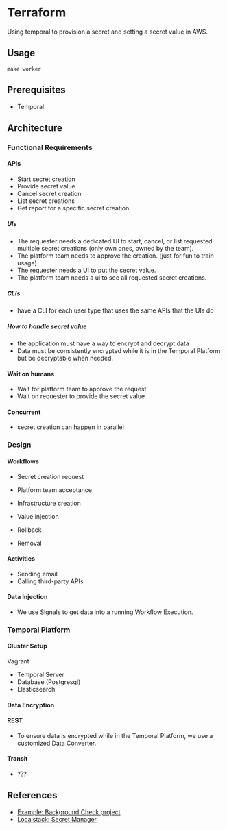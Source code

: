 # Terraform

Using temporal to provision a secret and setting a secret value in AWS.

## Usage

```
make worker
```

## Prerequisites

- Temporal

## Architecture

### Functional Requirements

#### APIs

- Start secret creation
- Provide secret value
- Cancel secret creation
- List secret creations
- Get report for a specific secret creation

##### UIs

- The requester needs a dedicated UI to start, cancel, or list requested multiple secret creations (only own ones, owned by the team).
- The platform team needs to approve the creation. (just for fun to train usage)
- The requester needs a UI to put the secret value.
- The platform team needs a ui to see all requested secret creations.

##### CLIs

- have a CLI for each user type that uses the same APIs that the UIs do

##### How to handle secret value

- the application must have a way to encrypt and decrypt data
- Data must be consistently encrypted while it is in the Temporal Platform but be decryptable when needed.

#### Wait on humans

- Wait for platform team to approve the request
- Wait on requester to provide the secret value

#### Concurrent

- secret creation can happen in parallel

### Design

#### Workflows

- Secret creation request
- Platform team acceptance
- Infrastructure creation
- Value injection

- Rollback
- Removal

#### Activities

- Sending email
- Calling third-party APIs

#### Data Injection

- We use Signals to get data into a running Workflow Execution.

### Temporal Platform

#### Cluster Setup

Vagrant

- Temporal Server
- Database (Postgresql)
- Elasticsearch

#### Data Encryption

#### REST

- To ensure data is encrypted while in the Temporal Platform, we use a customized Data Converter.

#### Transit

- ???

## References

- [Example: Background Check project](https://docs.temporal.io/docs/learning-paths/background-checks/)
- [Localstack: Secret Manager](https://stackoverflow.com/questions/57154039/how-to-set-up-local-aws-secrets-manager-docker-container-for-local-testing-purpo)

